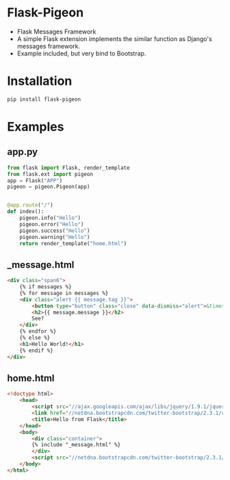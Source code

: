 Flask-Pigeon
============

- Flask Messages Framework
- A simple Flask extension implements the similar function as Django's messages framework.
- Example included, but very bind to Bootstrap.

Installation
============

```bash
pip install flask-pigeon
```

Examples
============

app.py
------------

```python
from flask import Flask, render_template
from flask.ext import pigeon
app = Flask("APP")
pigeon = pigeon.Pigeon(app)


@app.route("/")
def index():
    pigeon.info("Hello")
    pigeon.error("Hello")
    pigeon.success("Hello")
    pigeon.warning("Hello")
    return render_template("home.html")
```

_message.html
-------------
```html
<div class="span6">
    {% if messages %}
    {% for message in messages %}
    <div class="alert {{ message.tag }}">
        <button type="button" class="close" data-dismiss="alert">&times;</button>
        <h2>{{ message.message }}</h2>
        See?
    </div>
    {% endfor %}
    {% else %}
    <h1>Hello World!</h1>
    {% endif %}
</div>
```

home.html
-------------
```html
<!doctype html>
	<head>
		<script src="//ajax.googleapis.com/ajax/libs/jquery/1.9.1/jquery.min.js"></script>
		<link href="//netdna.bootstrapcdn.com/twitter-bootstrap/2.3.1/css/bootstrap-combined.min.css" rel="stylesheet">
		<title>Hello from Flask</title>
	</head>
	<body>
		<div class="container">
		{% include "_message.html" %}
		</div>
		<script src="//netdna.bootstrapcdn.com/twitter-bootstrap/2.3.1/js/bootstrap.min.js"></script>
	</body>
</html>
```
